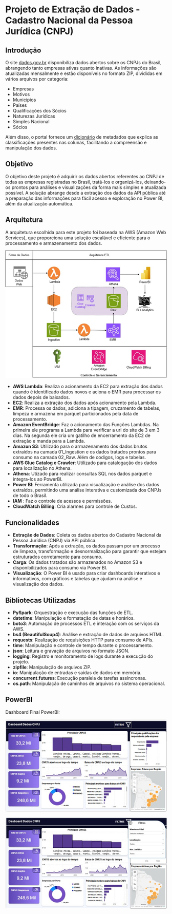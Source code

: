 # Projeto de Extração de Dados - Cadastro Nacional da Pessoa Jurídica (CNPJ)

## Introdução
O site [dados.gov.br](https://dados.gov.br/dados/conjuntos-dados/cadastro-nacional-da-pessoa-juridica---cnpj) disponibiliza dados abertos sobre os CNPJs do Brasil, abrangendo tanto empresas ativas quanto inativas. As informações são atualizadas mensalmente e estão disponíveis no formato ZIP, divididas em vários arquivos por categoria:
- Empresas
- Motivos
- Municípios
- Países
- Qualificações dos Sócios
- Naturezas Jurídicas
- Simples Nacional
- Sócios

Além disso, o portal fornece um [dicionário](https://www.gov.br/receitafederal/dados/cnpj-metadados.pdf) de metadados que explica as classificações presentes nas colunas, facilitando a compreensão e manipulação dos dados.

## Objetivo
O objetivo deste projeto é adquirir os dados abertos referentes ao CNPJ de todas as empresas registradas no Brasil, tratá-los e organizá-los, deixando-os prontos para análises e visualizações da forma mais simples e atualizada possível. A solução abrange desde a extração dos dados da API pública até a preparação das informações para fácil acesso e exploração no Power BI, além da atualização automática.

## Arquitetura
A arquitetura escolhida para este projeto foi baseada na AWS (Amazon Web Services), que proporciona uma solução escalável e eficiente para o processamento e armazenamento dos dados.

![arquitetura](imgs/arquitetura.jpg)

- **AWS Lambda**: Realiza o acionamento da EC2 para extração dos dados quando é identificado dados novos e aciona o EMR para processar os dados depois de baixados.
- **EC2**: Realiza a extração dos dados após acionamento pela Lambda.
- **EMR**: Processa os dados, adiciona a tipagem, cruzamento de tabelas, limpeza e armazena em parquet particionados pela data de processamento.
- **Amazon EventBridge**: Faz o acionamento das Funções Lambdas. Na primeira ele programa a Lambda para verificar a url do site de 3 em 3 dias. Na segunda ele cria um gatilho de encerramento da EC2 de extração e manda para a Lambda.
- **Amazon S3**: Utilizado para o armazenamento dos dados brutos extraídos na camada 01_Ingestion e os dados tratados prontos para consumo na camada 02_Raw. Além de codigos, logs e tabelas.
- **AWS Glue Catalog e Crawler**: Utilizado para catalogação dos dados para localização no Athena.
- **Athena**: Utizado para realizar consultas SQL nos dados parquet e integra-los ao PowerBI.
- **Power BI**: Ferramenta utilizada para visualização e análise dos dados extraídos, permitindo uma análise interativa e customizada dos CNPJs de todo o Brasil.
- **IAM** : Faz o controle de acessos e permissões.
- **CloudWatch Billing**: Cria alarmes para controle de Custos.

## Funcionalidades

- **Extração de Dados**: Coleta os dados abertos do Cadastro Nacional da Pessoa Jurídica (CNPJ) via API pública.
- **Transformação**: Após a extração, os dados passam por um processo de limpeza, transformação e desnormalização para garantir que estejam estruturados corretamente para consumo.
- **Carga**: Os dados tratados são armazenados no Amazon S3 e disponibilizados para consumo via Power BI.
- **Visualização**: O Power BI é usado para criar dashboards interativos e informativos, com gráficos e tabelas que ajudam na análise e visualização dos dados.

## Bibliotecas Utilizadas

- **PySpark**: Orquestração e execução das funções de ETL.
- **datetime**: Manipulação e formatação de datas e horários.
- **boto3**: Automação de processos ETL e interação com os serviços da AWS.
- **bs4 (BeautifulSoup4)**: Análise e extração de dados de arquivos HTML.
- **requests**: Realização de requisições HTTP para consumo de APIs.
- **time**: Manipulação e controle de tempo durante o processamento.
- **json**: Leitura e gravação de arquivos no formato JSON.
- **logging**: Registro e monitoramento de logs durante a execução do projeto.
- **zipfile**: Manipulação de arquivos ZIP.
- **io**: Manipulação de entradas e saídas de dados em memória.
- **concurrent.futures**: Execução paralela de tarefas assíncronas.
- **os.path**: Manipulação de caminhos de arquivos no sistema operacional.

## PowerBI
Dashboard Final PowerBI:

![PowerBI](imgs/pagina1.jpg) 

![PowerBI](imgs/pagina2.jpg)

